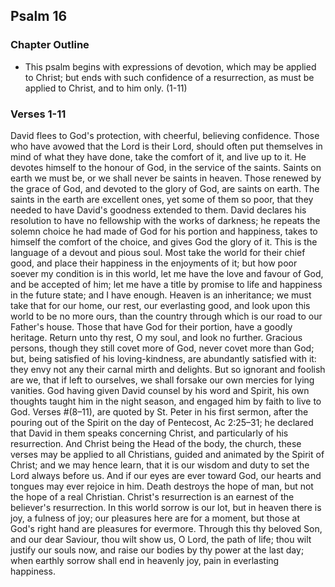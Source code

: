 ## Psalm 16

### Chapter Outline

- This psalm begins with expressions of devotion, which may be applied to Christ; but ends with such confidence of a resurrection, as must be applied to Christ, and to him only. (1-11)

### Verses 1-11

David flees to God's protection, with cheerful, believing confidence. Those who have avowed that the Lord is their Lord, should often put themselves in mind of what they have done, take the comfort of it, and live up to it. He devotes himself to the honour of God, in the service of the saints. Saints on earth we must be, or we shall never be saints in heaven. Those renewed by the grace of God, and devoted to the glory of God, are saints on earth. The saints in the earth are excellent ones, yet some of them so poor, that they needed to have David's goodness extended to them. David declares his resolution to have no fellowship with the works of darkness; he repeats the solemn choice he had made of God for his portion and happiness, takes to himself the comfort of the choice, and gives God the glory of it. This is the language of a devout and pious soul. Most take the world for their chief good, and place their happiness in the enjoyments of it; but how poor soever my condition is in this world, let me have the love and favour of God, and be accepted of him; let me have a title by promise to life and happiness in the future state; and I have enough. Heaven is an inheritance; we must take that for our home, our rest, our everlasting good, and look upon this world to be no more ours, than the country through which is our road to our Father's house. Those that have God for their portion, have a goodly heritage. Return unto thy rest, O my soul, and look no further. Gracious persons, though they still covet more of God, never covet more than God; but, being satisfied of his loving-kindness, are abundantly satisfied with it: they envy not any their carnal mirth and delights. But so ignorant and foolish are we, that if left to ourselves, we shall forsake our own mercies for lying vanities. God having given David counsel by his word and Spirit, his own thoughts taught him in the night season, and engaged him by faith to live to God. Verses #(8–11), are quoted by St. Peter in his first sermon, after the pouring out of the Spirit on the day of Pentecost, Ac 2:25–31; he declared that David in them speaks concerning Christ, and particularly of his resurrection. And Christ being the Head of the body, the church, these verses may be applied to all Christians, guided and animated by the Spirit of Christ; and we may hence learn, that it is our wisdom and duty to set the Lord always before us. And if our eyes are ever toward God, our hearts and tongues may ever rejoice in him. Death destroys the hope of man, but not the hope of a real Christian. Christ's resurrection is an earnest of the believer's resurrection. In this world sorrow is our lot, but in heaven there is joy, a fulness of joy; our pleasures here are for a moment, but those at God's right hand are pleasures for evermore. Through this thy beloved Son, and our dear Saviour, thou wilt show us, O Lord, the path of life; thou wilt justify our souls now, and raise our bodies by thy power at the last day; when earthly sorrow shall end in heavenly joy, pain in everlasting happiness.



